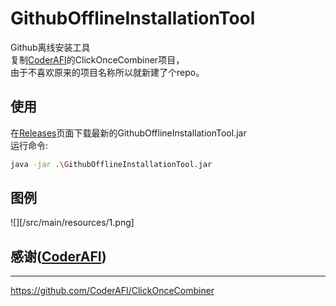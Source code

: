 # GithubOfflineInstallationTool

Github离线安装工具<br>
复制[CoderAFI](https://github.com/CoderAFI/ClickOnceCombiner)的ClickOnceCombiner项目，<br>
由于不喜欢原来的项目名称所以就新建了个repo。

## 使用 ##
在[Releases](https://github.com/CoderAFI/ClickOnceCombiner)页面下载最新的GithubOfflineInstallationTool.jar<br>
运行命令:

```sh
java -jar .\GithubOfflineInstallationTool.jar
```
## 图例 ##
![][/src/main/resources/1.png]

## 感谢([CoderAFI](https://github.com/CoderAFI)) ##
-------
https://github.com/CoderAFI/ClickOnceCombiner
